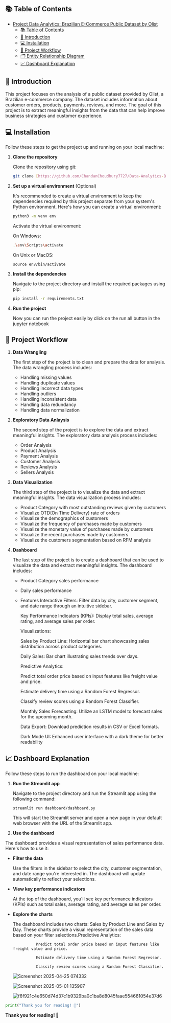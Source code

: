 

## 📚 Table of Contents

- [ Project Data Analytics: Brazilian E-Commerce Public Dataset by Olist ](#-project-data-analytics-brazilian-e-commerce-public-dataset-by-olist-)
  - [📚 Table of Contents](#-table-of-contents)
  - [🎯 Introduction](#-introduction)
  - [💻 Installation](#-installation)
  - [🔄 Project Workflow](#-project-workflow)
  - [🗂️ Entity Relationship Diagram](#️-entity-relationship-diagram)
  - [📈 Dashboard Explanation](#-dashboard-explanation)


## 🎯 Introduction

This project focuses on the analysis of a public dataset provided by Olist, a Brazilian e-commerce company. The dataset includes information about customer orders, products, payments, reviews, and more. The goal of this project is to extract meaningful insights from the data that can help improve business strategies and customer experience.

## 💻 Installation

Follow these steps to get the project up and running on your local machine:

1. **Clone the repository**

   Clone the repository using git:

   ```bash
   git clone [https://github.com/ChandanChoudhury7727/Data-Analytics-Brazilian-Ecommerce.git]
   ```

2. **Set up a virtual environment** (Optional)

   It's recommended to create a virtual environment to keep the dependencies required by this project separate from your system's Python environment. Here's how you can create a virtual environment:

   ```bash
   python3 -m venv env
   ```

   Activate the virtual environment:

   On Windows:

   ```bash
   .\env\Scripts\activate
   ```

   On Unix or MacOS:

   ```ls
   source env/bin/activate
   ```

3. **Install the dependencies**

   Navigate to the project directory and install the required packages using pip:

   ```bash
   pip install -r requirements.txt
   ```

4. **Run the project**

   Now you can run the project easily by click on the run all button in the jupyter notebook

## 🔄 Project Workflow

1. **Data Wrangling**
    
   The first step of the project is to clean and prepare the data for analysis. The data wrangling process includes:

   - Handling missing values
   - Handling duplicate values
   - Handling incorrect data types
   - Handling outliers
   - Handling inconsistent data
   - Handling data redundancy
   - Handling data normalization

2. **Exploratory Data Anlaysis**

    The second step of the project is to explore the data and extract meaningful insights. The exploratory data analysis process includes:
    
    - Order Analysis
    - Product Analysis
    - Payment Analysis
    - Customer Analysis
    - Reviews Analysis
    - Sellers Analysis

3. **Data Visualization**
   
    The third step of the project is to visualize the data and extract meaningful insights. The data visualization process includes:
    
    - Product Category with most outstanding reviews given by customers
    - Visualize OTD(On Time Delivery) rate of orders
    - Visualize the demographics of customers
    - Visualize the frequency of purchases made by customers
    - Visualize the monetary value of purchases made by customers
    - Visualize the recent purchases made by customers
    - Visualize the customers segmentation based on RFM analysis
  
4. **Dashboard**

    The last step of the project is to create a dashboard that can be used to visualize the data and extract meaningful insights. The dashboard includes:
    
    - Product Category sales performance
    - Daily sales performance
    - Features
        Interactive Filters: Filter data by city, customer segment, and date range through an intuitive sidebar.

        Key Performance Indicators (KPIs): Display total sales, average rating, and average sales per order.

      Visualizations:

        Sales by Product Line: Horizontal bar chart showcasing sales distribution across product categories.
        
        Daily Sales: Bar chart illustrating sales trends over days.
        
        Predictive Analytics:
        
        Predict total order price based on input features like freight value and price.
        
        Estimate delivery time using a Random Forest Regressor.
        
        Classify review scores using a Random Forest Classifier.
        
        Monthly Sales Forecasting: Utilize an LSTM model to forecast sales for the upcoming month.
        
        Data Export: Download prediction results in CSV or Excel formats.
        
        Dark Mode UI: Enhanced user interface with a dark theme for better readability

## 📈 Dashboard Explanation

Follow these steps to run the dashboard on your local machine:

1. **Run the Streamlit app**

   Navigate to the project directory and run the Streamlit app using the following command:

   ```sh
   streamlit run dashboard/dashboard.py
   ```

   This will start the Streamlit server and open a new page in your default web browser with the URL of the Streamlit app.

2. **Use the dashboard**

The dashboard provides a visual representation of sales performance data. Here's how to use it:

- **Filter the data**

   Use the filters in the sidebar to select the city, customer segmentation, and date range you're interested in. The dashboard will update automatically to reflect your selections.

- **View key performance indicators**

   At the top of the dashboard, you'll see key performance indicators (KPIs) such as total sales, average rating, and average sales per order.

- **Explore the charts**

   The dashboard includes two charts: Sales by Product Line and Sales by Day. These charts provide a visual representation of the sales data based on your filter selections.Predictive Analytics:

                Predict total order price based on input features like freight value and price.

                Estimate delivery time using a Random Forest Regressor.

                Classify review scores using a Random Forest Classifier.

  ![Screenshot 2025-04-25 074332](https://github.com/user-attachments/assets/94c332bf-5001-4170-8e8b-7ff6dad10937)

  ![Screenshot 2025-05-01 135907](https://github.com/user-attachments/assets/f90bcc13-03e9-4074-8793-e55014c80980)

  ![f6f921c4e650d74d37c1b9329ba0c1ba8d8045faae554661054e37d6](https://github.com/user-attachments/assets/fd2c92da-44d2-4e41-9722-2558d5708d86)


```python
print("Thank you for reading! 🙏")
```

**Thank you for reading! 🙏**
